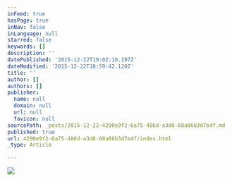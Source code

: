 ```yaml
---
inFeed: true
hasPage: true
inNav: false
inLanguage: null
starred: false
keywords: []
description: ''
datePublished: '2015-12-22T19:02:10.197Z'
dateModified: '2015-12-22T18:59:42.120Z'
title: ''
author: []
authors: []
publisher:
  name: null
  domain: null
  url: null
  favicon: null
sourcePath: _posts/2015-12-22-4290e9f2-6a75-486d-a3d6-68a86b3d7e4f.md
published: true
url: 4290e9f2-6a75-486d-a3d6-68a86b3d7e4f/index.html
_type: Article

---
```

![](https://the-grid-user-content.s3-us-west-2.amazonaws.com/e086a80d-d98d-4a44-a9b3-1a91445091c5.jpg)
